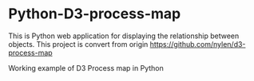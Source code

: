 # Python-D3-process-map

This is Python web application for displaying the relationship between objects. This project is convert from origin https://github.com/nylen/d3-process-map

Working example of D3 Process map in Python
